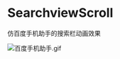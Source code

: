 # SearchviewScroll


仿百度手机助手的搜索栏动画效果



![百度手机助手.gif](http://upload-images.jianshu.io/upload_images/1057000-bdab385f00dd1b77.gif?imageMogr2/auto-orient/strip)
